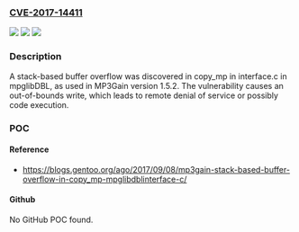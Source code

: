 ### [CVE-2017-14411](https://cve.mitre.org/cgi-bin/cvename.cgi?name=CVE-2017-14411)
![](https://img.shields.io/static/v1?label=Product&message=n%2Fa&color=blue)
![](https://img.shields.io/static/v1?label=Version&message=n%2Fa&color=blue)
![](https://img.shields.io/static/v1?label=Vulnerability&message=n%2Fa&color=brighgreen)

### Description

A stack-based buffer overflow was discovered in copy_mp in interface.c in mpglibDBL, as used in MP3Gain version 1.5.2. The vulnerability causes an out-of-bounds write, which leads to remote denial of service or possibly code execution.

### POC

#### Reference
- https://blogs.gentoo.org/ago/2017/09/08/mp3gain-stack-based-buffer-overflow-in-copy_mp-mpglibdblinterface-c/

#### Github
No GitHub POC found.

